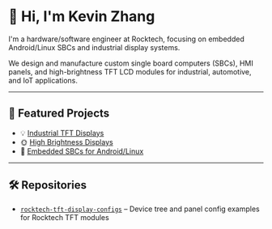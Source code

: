 # 👋 Hi, I'm Kevin Zhang

I'm a hardware/software engineer at Rocktech, focusing on embedded Android/Linux SBCs and industrial display systems.

We design and manufacture custom single board computers (SBCs), HMI panels, and high-brightness TFT LCD modules for industrial, automotive, and IoT applications.

---

## 🔧 Featured Projects

- 💡 [Industrial TFT Displays](https://www.rocktech.com.hk/industrial-tft-displays/)
- 🌞 [High Brightness Displays](https://www.rocktech.com.hk/high-brightness-displays/)
- 🧩 [Embedded SBCs for Android/Linux](https://www.rocktech.com.hk/embedded-single-board-computers/)

---

## 🛠️ Repositories

- [`rocktech-tft-display-configs`](https://github.com/Kevin109/rocktech-tft-display-configs) – Device tree and panel config examples for Rocktech TFT modules
